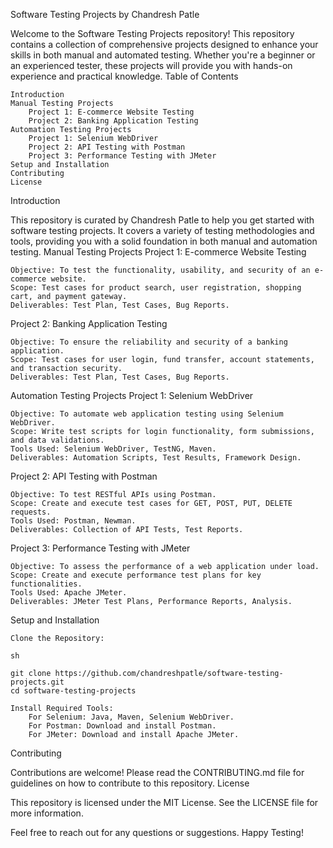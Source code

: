 Software Testing Projects by Chandresh Patle

Welcome to the Software Testing Projects repository! This repository contains a collection of comprehensive projects designed to enhance your skills in both manual and automated testing. Whether you're a beginner or an experienced tester, these projects will provide you with hands-on experience and practical knowledge.
Table of Contents

    Introduction
    Manual Testing Projects
        Project 1: E-commerce Website Testing
        Project 2: Banking Application Testing
    Automation Testing Projects
        Project 1: Selenium WebDriver
        Project 2: API Testing with Postman
        Project 3: Performance Testing with JMeter
    Setup and Installation
    Contributing
    License

Introduction

This repository is curated by Chandresh Patle to help you get started with software testing projects. It covers a variety of testing methodologies and tools, providing you with a solid foundation in both manual and automation testing.
Manual Testing Projects
Project 1: E-commerce Website Testing

    Objective: To test the functionality, usability, and security of an e-commerce website.
    Scope: Test cases for product search, user registration, shopping cart, and payment gateway.
    Deliverables: Test Plan, Test Cases, Bug Reports.

Project 2: Banking Application Testing

    Objective: To ensure the reliability and security of a banking application.
    Scope: Test cases for user login, fund transfer, account statements, and transaction security.
    Deliverables: Test Plan, Test Cases, Bug Reports.

Automation Testing Projects
Project 1: Selenium WebDriver

    Objective: To automate web application testing using Selenium WebDriver.
    Scope: Write test scripts for login functionality, form submissions, and data validations.
    Tools Used: Selenium WebDriver, TestNG, Maven.
    Deliverables: Automation Scripts, Test Results, Framework Design.

Project 2: API Testing with Postman

    Objective: To test RESTful APIs using Postman.
    Scope: Create and execute test cases for GET, POST, PUT, DELETE requests.
    Tools Used: Postman, Newman.
    Deliverables: Collection of API Tests, Test Reports.

Project 3: Performance Testing with JMeter

    Objective: To assess the performance of a web application under load.
    Scope: Create and execute performance test plans for key functionalities.
    Tools Used: Apache JMeter.
    Deliverables: JMeter Test Plans, Performance Reports, Analysis.

Setup and Installation

    Clone the Repository:

    sh

    git clone https://github.com/chandreshpatle/software-testing-projects.git
    cd software-testing-projects

    Install Required Tools:
        For Selenium: Java, Maven, Selenium WebDriver.
        For Postman: Download and install Postman.
        For JMeter: Download and install Apache JMeter.

Contributing

Contributions are welcome! Please read the CONTRIBUTING.md file for guidelines on how to contribute to this repository.
License

This repository is licensed under the MIT License. See the LICENSE file for more information.

Feel free to reach out for any questions or suggestions. Happy Testing!
